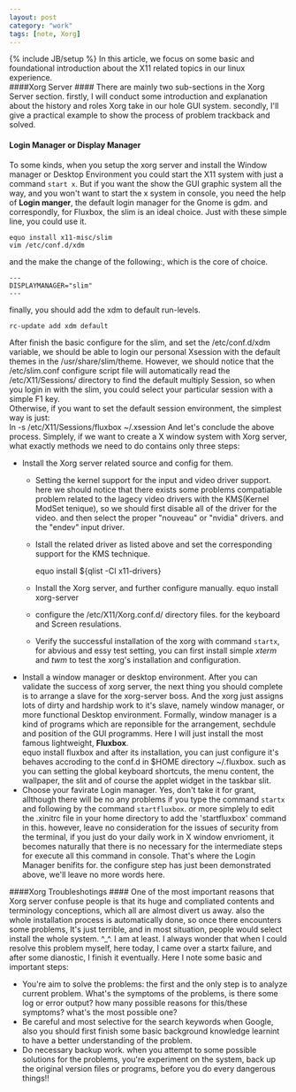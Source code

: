 ```yaml
---
layout: post
category: "work"
tags: [note, Xorg]
---
```

{% include JB/setup %}
In this article, we focus on some basic and foundational introduction about the X11 related topics in our linux experience.  
####Xorg Server ####
There are mainly two sub\-sections in the Xorg Server section. firstly, I will conduct some introduction and explanation about the history and roles Xorg take in our hole GUI system. secondly, I'll give a practical example to show the process of problem trackback and solved. 

#### Login Manager or Display Manager ####
To some kinds, when you setup the xorg server and install the Window manager or Desktop Environment you could start the X11 system with just a command `start x`. But if you want the show the GUI graphic system all the way, and you won't want to start the x system in console, you need the help of **Login manger**, the default login manager for the Gnome is gdm. and correspondly, for Fluxbox, the slim is an ideal choice. Just with these simple line, you could use it.  
	
	equo install x11-misc/slim
	vim /etc/conf.d/xdm
and the make the change of the following:, which is the core of choice.

	---
	DISPLAYMANAGER="slim"
	---
finally, you should add the xdm to default run\-levels.

	rc-update add xdm default
After finish the basic configure for the slim, and set the 
/etc/conf.d/xdm variable, we should be able to login our personal Xsession with the default themes in the /usr/share/slim/theme.
However, we should notice that the /etc/slim.conf configure script file will automatically read the /etc/X11/Sessions/ directory to 
find the default multiply Session, so when you login in with the slim, you could select your particular session with a simple F1 key.  
Otherwise, if you want to set the default session environment, the simplest way is just:  
	ln -s /etc/X11/Sessions/fluxbox ~/.xsession
And let's conclude the above process. Simplely, if we want to create a X window system with Xorg server, what exactly methods we need to do
contains only three steps:  
- Install the Xorg server related source and config for them.
	- Setting the kernel support for the input and video driver support. here we should notice that there exists some problems compatiable 
problem related to the lagecy video drivers with the KMS\(Kernel ModSet tenique\), so we should first disable all of the driver for the video. 
and then select the proper "nouveau" or "nvidia" drivers. and the "endev" input driver.
	- Istall the related driver as listed above and set the corresponding support for the KMS technique.
		
		equo install ${qlist -CI x11-drivers}
	- Install the Xorg server, and further configure manually.
		equo install xorg-server
	- configure the /etc/X11/Xorg.conf.d/ directory files. for the keyboard and Screen resulations.
	- Verify the successful installation of the xorg with command `startx`, for abvious and essy test setting, you can first install 
simple *xterm* and *twm* to test the xorg's installation and configuration.
- Install a window manager or desktop environment. After you can validate the success of xorg server, the next thing you should complete is to 
arrange a slave for the xorg\-server boss. And the xorg just assigns lots of dirty and hardship work to it's slave, namely window manager, or 
more functional Desktop environment. Formally, window manager is a kind of programs which are reponsible for the arrangement, sechdule and 
position of the GUI programms. Here I will just install the most famous lightweight, **Fluxbox**.  
	equo install fluxbox
and after its installation, you can just configure it's behaves accroding to the conf.d in \$HOME directory ~/.fluxbox. such as you can 
setting the global keyboard shortcuts, the menu content, the wallpaper, the slit and of course the applet widget in the taskbar slit.
- Choose your favirate Login manager. Yes, don't take it for grant, allthough there will be no any problems if you type the command `startx` 
and following by the command `startfluxbox`. or more simplely to edit the .xinitrc file in your home directory to add the 'startfluxbox' 
command in this. however, leave no consideration for the issues of security from the terminal, if you just do your daily work in X window 
envrioment, it becomes naturally that there is no necessary for the intermediate steps for execute all this command in console. That's where 
the Login Manager benifits for.  the configure step has just been demonstrated above, we'll leave no more words here.  


####Xorg Troubleshotings ####
One of the most important reasons that Xorg server confuse people is that its huge and compliated contents and terminology conceptions, which 
all are almost divert us away. also the whole installation process is automatically done, so once there encounters some problems, It's just 
terrible, and in most situation, people would select install the whole system. ^\_^. I am at least. I always wonder that when I could resolve 
this problem myself, here today, I came over a startx failure, and after some dianostic, I finish it eventually.  Here I note some basic and 
important steps:  
- You're aim to solve the problems: the first and the only step is to analyze current problem. What's the symptoms of the problems, is 
there some log or error output? how many possible reasons for this/these symptoms? what's the most possible one? 
- Be careful and most selective for the search keywords when Google, also you should first finish some basic background knowledge learnint to 
have a better understanding of the problem.
- Do necessary backup work. when you attempt to some possible solutions for the problems, you're experiment on the system, back up the 
original version files or programs, before you do every dangerous things!! 
